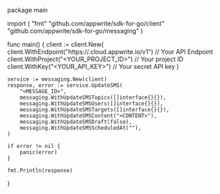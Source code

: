 package main

import (
    "fmt"
    "github.com/appwrite/sdk-for-go/client"
    "github.com/appwrite/sdk-for-go/messaging"
)

func main() {
    client := client.New(
        client.WithEndpoint("https://<REGION>.cloud.appwrite.io/v1") // Your API Endpoint
        client.WithProject("<YOUR_PROJECT_ID>") // Your project ID
        client.WithKey("<YOUR_API_KEY>") // Your secret API key
    )

    service := messaging.New(client)
    response, error := service.UpdateSMS(
        "<MESSAGE_ID>",
        messaging.WithUpdateSMSTopics([]interface{}{}),
        messaging.WithUpdateSMSUsers([]interface{}{}),
        messaging.WithUpdateSMSTargets([]interface{}{}),
        messaging.WithUpdateSMSContent("<CONTENT>"),
        messaging.WithUpdateSMSDraft(false),
        messaging.WithUpdateSMSScheduledAt(""),
    )

    if error != nil {
        panic(error)
    }

    fmt.Println(response)
}
